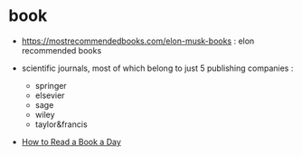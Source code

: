 # book


-   https://mostrecommendedbooks.com/elon-musk-books : elon recommended books

-   scientific journals, most of which belong to just 5 publishing companies :
    -   springer
    -   elsevier
    -   sage
    -   wiley
    -   taylor&francis
-   [How to Read a Book a Day](How-to-Read-a-Book-a-Day)
